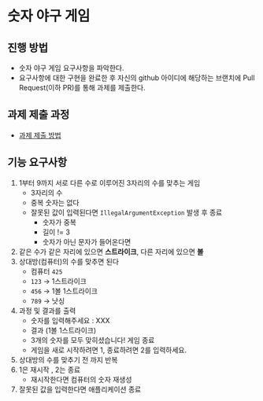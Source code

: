 # 숫자 야구 게임
## 진행 방법
* 숫자 야구 게임 요구사항을 파악한다.
* 요구사항에 대한 구현을 완료한 후 자신의 github 아이디에 해당하는 브랜치에 Pull Request(이하 PR)를 통해 과제를 제출한다.

## 과제 제출 과정
* [과제 제출 방법](https://github.com/next-step/nextstep-docs/tree/master/precourse)

## 기능 요구사항

1. 1부터 9까지 서로 다른 수로 이루어진 3자리의 수를 맞추는 게임
   - 3자리의 수 
   - 중복 숫자는 없다
   - 잘못된 값이 입력된다면 `IllegalArgumentException` 발생 후 종료
     - 숫자가 중복
     - 길이 != 3
     - 숫자가 아닌 문자가 들어온다면
2. 같은 수가 같은 자리에 있으면 **스트라이크**, 다른 자리에 있으면 **볼**
3. 상대방(컴퓨터)의 수를 맞추면 된다
   - 컴퓨터 `425`
   - `123` → 1스트라이크
   - `456` → 1볼 1스트라이크
   - `789` → 낫싱
4. 과정 및 결과를 출력
   - 숫자를 입력해주세요 : XXX
   - 결과 (1볼 1스트라이크)
   - 3개의 숫자를 모두 맞히셨습니다! 게임 종료
   - 게임을 새로 시작하려면 1, 종료하려면 2를 입력하세요.
5. 상대방의 수를 맞추기 전 까지 반복
6. 1은 재시작 , 2는 종료
   - 재시작한다면 컴퓨터의 숫자 재생성
7. 잘못된 값을 입력한다면 애플리케이션 종료
